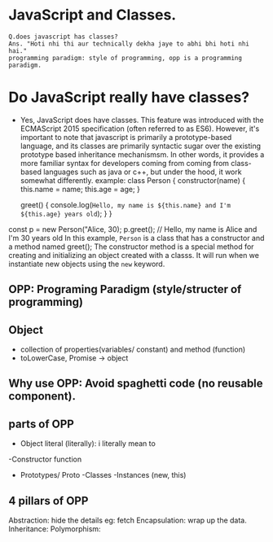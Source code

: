# JavaScript and Classes.
    Q.does javascript has classes?
    Ans. "Hoti nhi thi aur technically dekha jaye to abhi bhi hoti nhi hai."
    programming paradigm: style of programming, opp is a programming paradigm.

# Do JavaScript really have classes?
- Yes, JavaScript does have classes. This feature was introduced with the ECMAScript 2015 specification (often referred to as ES6). However, it's important to note that javascript is primarily a prototype-based language, and its classes are primarily syntactic sugar over the existing prototype based inheritance mechanismsm. In other words, it provides a more familiar syntax for developers coming from coming from class-based languages such as java or c++, but under the hood, it work somewhat differently.
 example:
 class Person {
  constructor(name) {
    this.name = name;
    this.age = age;
  }

  greet() {
    console.log(`Hello, my name is ${this.name} and I'm ${this.age} years old`);
  }
}

const p = new Person("Alice, 30);
p.greet(); // Hello, my name is Alice and I'm 30 years old
In this example, `Person` is a class that has a constructor and a method named greet();
The constructor method is a special method for creating and initializing an object created with a classs. It will run when we instantiate new objects using the `new` keyword.

## OPP: Programing Paradigm (style/structer of programming)

## Object
- collection of properties(variables/ constant) and method (function)
- toLowerCase, Promise -> object

## Why use OPP: Avoid spaghetti code (no reusable component).


## parts of OPP
- Object literal (literally): i literally mean to 


-Constructor function 
- Prototypes/ Proto
-Classes
-Instances (new, this)


## 4 pillars of OPP
Abstraction:  hide the details eg: fetch
Encapsulation: wrap up the data.
Inheritance: 
Polymorphism: 
